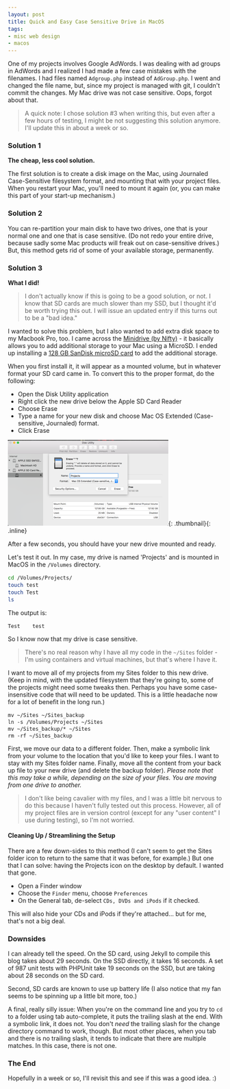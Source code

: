 ```yaml
---
layout: post
title: Quick and Easy Case Sensitive Drive in MacOS
tags:
- misc web design
- macos
---
```

One of my projects involves Google AdWords.  I was dealing with ad groups in AdWords and I realized I had made a few case mistakes with the filenames.  I had files named `Adgroup.php` instead of `AdGroup.php`.  I went and changed the file name, but, since my project is managed with git, I couldn't commit the changes.  My Mac drive was not case sensitive. Oops, forgot about that.

> A quick note: I chose solution #3 when writing this, but even after a few hours of testing, I might be not suggesting this solution anymore.  I'll update this in about a week or so.

### Solution 1

**The cheap, less cool solution.**

The first solution is to create a disk image on the Mac, using Journaled Case-Sensitive filesystem format, and mounting that with your project files.  When you restart your Mac, you'll need to mount it again (or, you can make this part of your start-up mechanism.)

### Solution 2

You can re-partition your main disk to have two drives, one that is your normal one and one that is case sensitive.  (Do not redo your entire drive, because sadly some Mac products will freak out on case-sensitive drives.)  But, this method gets rid of some of your available storage, permanently.

### Solution 3

**What I did!**

> I don't actually know if this is going to be a good solution, or not.  I know that SD cards are much slower than my SSD, but I thought it'd be worth trying this out.  I will issue an updated entry if this turns out to be a "bad idea."

I wanted to solve this problem, but I also wanted to add extra disk space to my Macbook Pro, too.  I came across the [Minidrive (by Nifty)](https://www.bynifty.com/products/minidrive) - it basically allows you to add additional storage to your Mac using a MicroSD.  I ended up installing a [128 GB SanDisk microSD card](http://amzn.to/2oiiJvV) to add the additional storage.

When you first install it, it will appear as a mounted volume, but in whatever format your SD card came in.  To convert this to the proper format, do the following:

- Open the Disk Utility application
- Right click the new drive below the Apple SD Card Reader
- Choose Erase
- Type a name for your new disk and choose Mac OS Extended (Case-sensitive, Journaled) format.
- Click Erase

[![Formatting](/uploads/2017/formatting-sd-card-thumb.png)](/uploads/2017/formatting-sd-card.png){: .thumbnail}{: .inline}

After a few seconds, you should have your new drive mounted and ready.

Let's test it out.  In my case, my drive is named 'Projects' and is mounted in MacOS in the `/Volumes` directory.

```bash
cd /Volumes/Projects/
touch test
touch Test
ls
```

The output is:

```
Test    test
```

So I know now that my drive is case sensitive.

> There's no real reason why I have all my code in the `~/Sites` folder - I'm using containers and virtual machines, but that's where I have it.

I want to move all of my projects from my Sites folder to this new drive.  (Keep in mind, with the updated filesystem that they're going to, some of the projects might need some tweaks then.  Perhaps you have some case-insensitive code that will need to be updated.  This is a little headache now for a lot of benefit in the long run.)

```
mv ~/Sites ~/Sites_backup
ln -s /Volumes/Projects ~/Sites
mv ~/Sites_backup/* ~/Sites
rm -rf ~/Sites_backup
```

First, we move our data to a different folder.  Then, make a symbolic link from your volume to the location that you'd like to keep your files. I want to stay with my Sites folder name.  Finally, move all the content from your back up file to your new drive (and delete the backup folder).  *Please note that this may take a while, depending on the size of your files.  You are moving from one drive to another.*  

> I don't like being cavalier with my files, and I was a little bit nervous to do this because I haven't fully tested out this process.  However, all of my project files are in version control (except for any "user content" I use during testing), so I'm not worried.

#### Cleaning Up / Streamlining the Setup

There are a few down-sides to this method (I can't seem to get the Sites folder icon to return to the same that it was before, for example.)  But one that I can solve: having the Projects icon on the desktop by default. I wanted that gone.

- Open a Finder window
- Choose the `Finder` menu, choose `Preferences`
- On the General tab, de-select `CDs, DVDs and iPods` if it checked.

This will also hide your CDs and iPods if they're attached... but for me, that's not a big deal.

### Downsides

I can already tell the speed.  On the SD card, using Jekyll to compile this blog takes about 29 seconds.  On the SSD directly, it takes 16 seconds.  A set of 987 unit tests with PHPUnit take 19 seconds on the SSD, but are taking about 28 seconds on the SD card.

Second, SD cards are known to use up battery life (I also notice that my fan seems to be spinning up a little bit more, too.)

A final, really silly issue: When you're on the command line and you try to `cd` to a folder using tab auto-complete, it puts the trailing slash at the end.  With a symbolic link, it does not.  You don't *need* the trailing slash for the change directory command to work, though. But most other places, when you tab and there is no trailing slash, it tends to indicate that there are multiple matches.  In this case, there is not one.

### The End

Hopefully in a week or so, I'll revisit this and see if this was a good idea. :)

